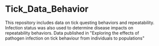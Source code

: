 # Tick_Data_Behavior


This repository includes data on tick questing behaviors and repeatability. Infection status was also used to determine disease impacts on repeatability behaviors. Data published in "Exploring the effects of pathogen infection on tick behaviour from individuals to populations"
